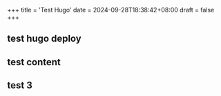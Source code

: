 +++
title = 'Test Hugo'
date = 2024-09-28T18:38:42+08:00
draft = false
+++

## test hugo deploy

## test content

## test 3
